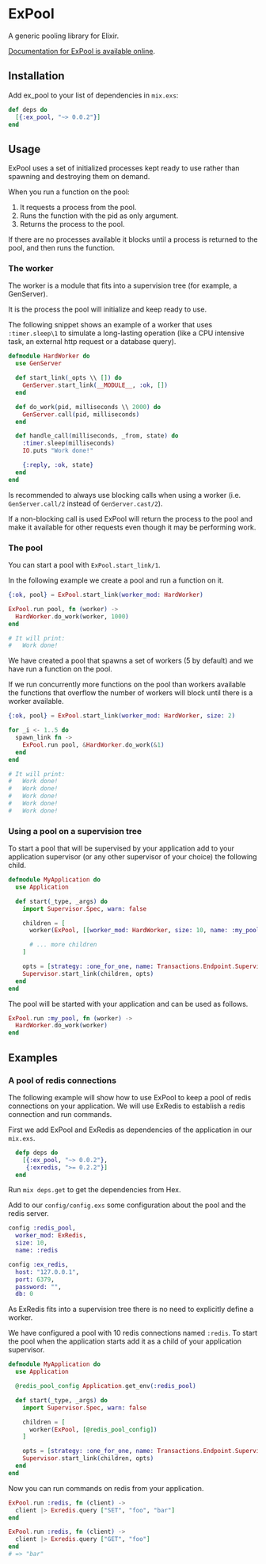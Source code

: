 # ExPool

A generic pooling library for Elixir.

[Documentation for ExPool is available online](http://hexdocs.pm/plug/).

## Installation

Add ex_pool to your list of dependencies in `mix.exs`:

```elixir
def deps do
  [{:ex_pool, "~> 0.0.2"}]
end
```

## Usage

ExPool uses a set of initialized processes kept ready to use rather than spawning and destroying them on demand.

When you run a function on the pool:

 1. It requests a process from the pool.
 2. Runs the function with the pid as only argument.
 3. Returns the process to the pool.

If there are no processes available it blocks until a process is returned to the pool, and then runs the function.

### The worker

The worker is a module that fits into a supervision tree (for example, a GenServer).

It is the process the pool will initialize and keep ready to use.

The following snippet shows an example of a worker that uses `:timer.sleep\1` to simulate a long-lasting operation (like a CPU intensive task, an external http request or a database query).

```elixir
defmodule HardWorker do
  use GenServer

  def start_link(_opts \\ []) do
    GenServer.start_link(__MODULE__, :ok, [])
  end

  def do_work(pid, milliseconds \\ 2000) do
    GenServer.call(pid, milliseconds)
  end

  def handle_call(milliseconds, _from, state) do
    :timer.sleep(milliseconds)
    IO.puts "Work done!"

    {:reply, :ok, state}
  end
end
```

Is recommended to always use blocking calls when using a worker (i.e. `GenServer.call/2` instead of `GenServer.cast/2`).

If a non-blocking call is used ExPool will return the process to the pool and make it available for other requests even though it may be performing work.

### The pool

You can start a pool with `ExPool.start_link/1`.

In the following example we create a pool and run a function on it.

```elixir
{:ok, pool} = ExPool.start_link(worker_mod: HardWorker)

ExPool.run pool, fn (worker) ->
  HardWorker.do_work(worker, 1000)
end

# It will print:
#   Work done!
```

We have created a pool that spawns a set of workers (5 by default) and we have run a function on the pool.

If we run concurrently more functions on the pool than workers available the functions that overflow the number of workers will block until there is a worker available.

```elixir
{:ok, pool} = ExPool.start_link(worker_mod: HardWorker, size: 2)

for _i <- 1..5 do
  spawn_link fn ->
    ExPool.run pool, &HardWorker.do_work(&1)
  end
end

# It will print:
#   Work done!
#   Work done!
#   Work done!
#   Work done!
#   Work done!
```

### Using a pool on a supervision tree

To start a pool that will be supervised by your application add to your application supervisor (or any other supervisor of your choice) the following child.

```elixir
defmodule MyApplication do
  use Application

  def start(_type, _args) do
    import Supervisor.Spec, warn: false

    children = [
      worker(ExPool, [[worker_mod: HardWorker, size: 10, name: :my_pool]])

      # ... more children
    ]

    opts = [strategy: :one_for_one, name: Transactions.Endpoint.Supervisor]
    Supervisor.start_link(children, opts)
  end
end
```

The pool will be started with your application and can be used as follows.

```elixir
ExPool.run :my_pool, fn (worker) ->
  HardWorker.do_work(worker)
end
```

## Examples

### A pool of redis connections

The following example will show how to use ExPool to keep a pool of redis connections on your application. We will use ExRedis to establish a redis connection and run commands.

First we add ExPool and ExRedis as dependencies of the application in our `mix.exs`.

```elixir
  defp deps do
    [{:ex_pool, "~> 0.0.2"},
     {:exredis, ">= 0.2.2"}]
  end
```

Run `mix deps.get` to get the dependencies from Hex.

Add to our `config/config.exs` some configuration about the pool and the redis server.

```elixir
config :redis_pool,
  worker_mod: ExRedis,
  size: 10,
  name: :redis

config :ex_redis,
  host: "127.0.0.1",
  port: 6379,
  password: "",
  db: 0
```

As ExRedis fits into a supervision tree there is no need to explicitly define a worker.

We have configured a pool with 10 redis connections named `:redis`. To start the pool when the application starts add it as a child of your application supervisor.

```elixir
defmodule MyApplication do
  use Application

  @redis_pool_config Application.get_env(:redis_pool)

  def start(_type, _args) do
    import Supervisor.Spec, warn: false

    children = [
      worker(ExPool, [@redis_pool_config])
    ]

    opts = [strategy: :one_for_one, name: Transactions.Endpoint.Supervisor]
    Supervisor.start_link(children, opts)
  end
end
```

Now you can run commands on redis from your application.

```elixir
ExPool.run :redis, fn (client) ->
  client |> Exredis.query ["SET", "foo", "bar"]
end

ExPool.run :redis, fn (client) ->
  client |> Exredis.query ["GET", "foo"]
end
# => "bar"
```
